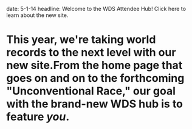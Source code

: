 date: 5-1-14
headline: Welcome to the WDS Attendee Hub! Click here to learn about the new site.

# This year, we're taking world records to the next level with our new site.From the home page that goes on and on to the forthcoming "Unconventional Race," our goal with the brand-new WDS hub is to feature *you*.


